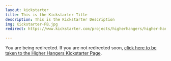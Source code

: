 ```yaml
---
layout: kickstarter
title: This is the Kickstarter Title
description: This is the Kickstarter Description
img: Kickstarter-FB.jpg
redirect: https://www.kickstarter.com/projects/higherhangers/higher-hangers-space-saving-closet-organization-re?utm_source=facebook&utm_medium=cpc&utm_campaign=Kickstarter+v6&utm_content=2016-03-16+1+%2810%216042526143243%21qwaya%210%29&utm_term=NYC+%2B+25mi+%2B+Home+Org+-+23

---
```


You are being redirected. If you are not redirected soon, <a href="{{ page.redirect }}">click here to be taken to the Higher Hangers Kickstarter Page</a>.

